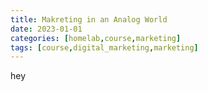 ```yaml
---
title: Makreting in an Analog World
date: 2023-01-01
categories: [homelab,course,marketing]
tags: [course,digital_marketing,marketing]
---
```


hey


